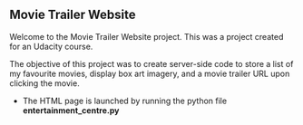## Movie Trailer Website

Welcome to the Movie Trailer Website project.
This was a project created for an Udacity course. 

The objective of this project was to create server-side code to store a list of my favourite movies, display box art imagery, and a movie trailer URL upon clicking the movie. 

- The HTML page is launched by running the python file **entertainment_centre.py**
